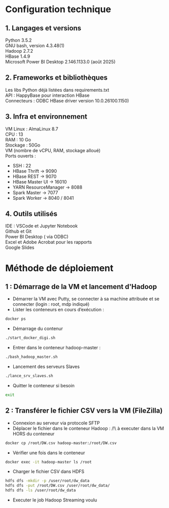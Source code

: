 # Configuration technique

## 1. Langages et versions

Python 3.5.2 <br>
GNU bash, version 4.3.48(1) <br>
Hadoop 2.7.2 <br>
HBase 1.4.9 <br>
Microsoft Power BI Desktop 2.146.1133.0 (août 2025)

## 2. Frameworks et bibliothèques

Les libs Python déjà listées dans requirements.txt <br>
API : HappyBase pour interaction HBase <br>
Connecteurs : ODBC HBase driver version 10.0.26100.1150) <br>

## 3. Infra et environnement

VM Linux : AlmaLinux 8.7 <br>
CPU : 13 <br>
RAM : 10 Go <br>
Stockage : 50Go <br>
VM (nombre de vCPU, RAM, stockage alloué) <br>
Ports ouverts :
- SSH : 22
- HBase Thrift → 9090
- HBase REST → 9070
- HBase Master UI → 16010
- YARN ResourceManager → 8088
- Spark Master → 7077
- Spark Worker → 8040 / 8041

## 4. Outils utilisés

IDE : VSCode et Jupyter Notebook <br>
Github et Git <br>
Power BI Desktop ( via ODBC) <br>
Excel et Adobe Acrobat pour les rapports <br>
Google Slides <br>

# Méthode de déploiement

## 1 : Démarrage de la VM et lancement d'Hadoop

- Démarrer la VM avec Putty, se connecter à sa machine attribuée et se connecter (login : root, mdp indiqué)
- Lister les conteneurs en cours d’exécution :
```bash
docker ps
```
- Démarrage du contenur 
```bash
./start_docker_digi.sh
```
- Entrer dans le conteneur hadoop-master :
```bash
./bash_hadoop_master.sh
```
- Lancement des serveurs Slaves
```bash
./lance_srv_slaves.sh
```
- Quitter le conteneur si besoin 
```bash
exit
```

## 2 : Transférer le fichier CSV vers la VM (FileZilla)

- Connexion au serveur via protocole SFTP
- Déplacer le fichier dans le conteneur Hadoop : /!\ à executer dans la VM HORS du conteneur
```bash
docker cp /root/DW.csv hadoop-master:/root/DW.csv
```
- Vérifier une fois dans le conteneur 
```bash
docker exec -it hadoop-master ls /root
```
- Charger le fichier CSV dans HDFS
```bash
hdfs dfs -mkdir -p /user/root/dw_data
hdfs dfs -put /root/DW.csv /user/root/dw_data/
hdfs dfs -ls /user/root/dw_data
```
- Executer le job Hadoop Streaming voulu 
